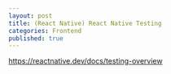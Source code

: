 ```yaml
---
layout: post
title: (React Native) React Native Testing
categories: Frontend
published: true
---
```


https://reactnative.dev/docs/testing-overview
